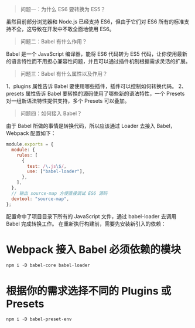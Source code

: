 <!--
 * @Descripttion:  如何接入ES6
 * @version:
 * @Author: cholee
 * @Date: 2020-08-25 14:33:56
 * @LastEditors: cholee
 * @LastEditTime: 2020-08-25 14:36:55
-->

> 问题一：为什么 ES6 要转换为 ES5？

虽然目前部分浏览器和 Node.js 已经支持 ES6，但由于它们对 ES6 所有的标准支持不全，这导致在开发中不敢全面地使用 ES6。

> 问题二：Babel 有什么作用？

Babel 是一个 JavaScript 编译器，能将 ES6 代码转为 ES5 代码，让你使用最新的语言特性而不用担心兼容性问题，并且可以通过插件机制根据需求灵活的扩展。

> 问题三：Babel 有什么属性以及作用？

1、plugins 属性告诉 Babel 要使用哪些插件，插件可以控制如何转换代码。
2、presets 属性告诉 Babel 要转换的源码使用了哪些新的语法特性，一个 Presets 对一组新语法特性提供支持，多个 Presets 可以叠加。

> 问题四：如何接入 Babel？

由于 Babel 所做的事情是转换代码，所以应该通过 Loader 去接入 Babel，Webpack 配置如下：

```js
module.exports = {
  module: {
    rules: [
      {
        test: /\.js\$/,
        use: ["babel-loader"],
      },
    ],
  },
  // 输出 source-map 方便直接调试 ES6 源码
  devtool: "source-map",
};
```

配置命中了项目目录下所有的 JavaScript 文件，通过 babel-loader 去调用 Babel 完成转换工作。 在重新执行构建前，需要先安装新引入的依赖：

# Webpack 接入 Babel 必须依赖的模块

```js
npm i -D babel-core babel-loader
```

# 根据你的需求选择不同的 Plugins 或 Presets

```js
npm i -D babel-preset-env
```
